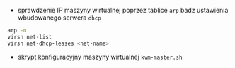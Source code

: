 - sprawdzenie IP maszyny wirtualnej poprzez tablice `arp` badz ustawienia wbudowanego serwera `dhcp`

```bash
arp -n
virsh net-list
virsh net-dhcp-leases <net-name>
```

- skrypt konfiguracyjny maszyny wirtualnej `kvm-master.sh`

